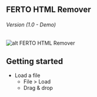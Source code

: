 ## FERTO HTML Remover
###### Version (1.0 - Demo)


![alt FERTO HTML Remover](https://dl.dropbox.com/s/i261abdolwh48br/Ferto-icon.png?dl=0)


## Getting started

- Load a file
  - File > Load
  - Drag & drop
